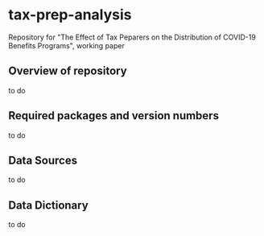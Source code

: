 # tax-prep-analysis
Repository for "The Effect of Tax Peparers on the Distribution of COVID-19 Benefits Programs", working paper

## Overview of repository
to do

## Required packages and version numbers
to do

## Data Sources
to do

## Data Dictionary
to do

